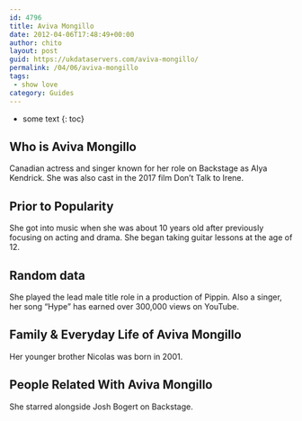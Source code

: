 ```yaml
---
id: 4796
title: Aviva Mongillo
date: 2012-04-06T17:48:49+00:00
author: chito
layout: post
guid: https://ukdataservers.com/aviva-mongillo/
permalink: /04/06/aviva-mongillo
tags:
 - show love
category: Guides
---
```


* some text
{: toc}
          
          
## Who is  Aviva Mongillo
                  
                  
                  
Canadian actress and singer known for her role on Backstage as Alya Kendrick. She was also cast in the 2017 film Don&#8217;t Talk to Irene. 
                  
                
                
                
## Prior to Popularity 
                  
                  
                  
She got into music when she was about 10 years old after previously focusing on acting and drama. She began taking guitar lessons at the age of 12. 
                  
                
                
                
## Random data 
                  
                  
                  
She played the lead male title role in a production of Pippin. Also a singer, her song &#8220;Hype&#8221; has earned over 300,000 views on YouTube.
                  
                
                
                
## Family & Everyday Life of Aviva Mongillo
                  
                  
                  
Her younger brother Nicolas was born in 2001.
                  
                
                
                
## People Related With  Aviva Mongillo
                  
                  
                  
She starred alongside Josh Bogert on Backstage.
                  
                
              
            
          
          
          
    
    
  

